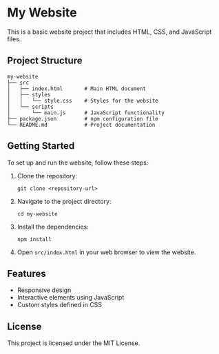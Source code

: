 # My Website

This is a basic website project that includes HTML, CSS, and JavaScript files.

## Project Structure

```
my-website
├── src
│   ├── index.html       # Main HTML document
│   ├── styles
│   │   └── style.css    # Styles for the website
│   └── scripts
│       └── main.js      # JavaScript functionality
├── package.json         # npm configuration file
└── README.md            # Project documentation
```

## Getting Started

To set up and run the website, follow these steps:

1. Clone the repository:
   ```
   git clone <repository-url>
   ```

2. Navigate to the project directory:
   ```
   cd my-website
   ```

3. Install the dependencies:
   ```
   npm install
   ```

4. Open `src/index.html` in your web browser to view the website.

## Features

- Responsive design
- Interactive elements using JavaScript
- Custom styles defined in CSS

## License

This project is licensed under the MIT License.